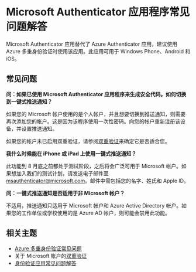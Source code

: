 <properties
	pageTitle="Microsoft Authenticator 应用常见问题解答"
	description="提供与 Microsoft Authenticator 应用和 Azure 多重身份验证相关的常见问题与解答列表。"
	services="multi-factor-authentication"
	documentationCenter=""
	authors="kgremban"
	manager="femila"
	editor="curtand"/>

<tags
	ms.service="multi-factor-authentication"
	ms.workload="identity"
	ms.tgt_pltfrm="na"
	ms.devlang="na"
	ms.topic="article"
	ms.date="08/16/2016"
	ms.author="kgremban"
   	wacn.date="10/19/2016"/>

# Microsoft Authenticator 应用程序常见问题解答

Microsoft Authenticator 应用替代了 Azure Authenticator 应用，建议使用 Azure 多重身份验证时使用该应用。此应用可用于 Windows Phone、Android 和 iOS。

## 常见问题

**问：如果已使用 Microsoft Authenticator 应用程序来生成安全代码。如何切换到一键式推送通知？**

如果您的 Microsoft 帐户使用的是个人帐户，并且想要切换到推送通知，则需要再次添加您的帐户。这是因为该程序使用一次性密码。向您的帐户重新注册该设备，并设置推送通知。

如果您的帐户未已启用双重验证，请参阅[双重验证](https://support.microsoft.com/zh-cn/help/12408/microsoft-account-about-two-step-verification)来确定它是否适合您。

**我什么时候能在 iPhone 或 iPad 上使用一键式推送通知？**

此功能到 8 月底之前都处于测试阶段，之后将会广泛可用于 Microsoft 帐户。如果想加入我们的测试计划，请发送电子邮件至 msauthenticator@microsoft.com。邮件中需包括您的名字、姓氏和 Apple ID。

**问：一键式推送通知是否适用于非 Microsoft 帐户？**

不适用，推送通知只适用于 Microsoft 帐户和 Azure Active Directory 帐户。如果您的工作单位或学校使用的是 Azure AD 帐户，则可能会禁用此功能。

## 相关主题

- [Azure 多重身份验证常见问题](/documentation/articles/multi-factor-authentication-faq/)
- 关于 Microsoft 帐户的[双重验证](https://support.microsoft.com/zh-cn/help/12408/microsoft-account-about-two-step-verification)
- [身份验证应用常见问题解答](https://support.microsoft.com/zh-cn/help/12414/microsoft-account-identity-verification-apps-faq)

<!---HONumber=Mooncake_1010_2016-->
